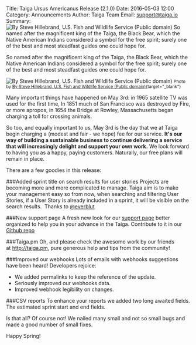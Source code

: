 Title: Taiga Ursus Americanus Release (2.1.0)
Date: 2016-05-03 12:00
Category: Announcements
Author: Taiga Team
Email: support@taiga.io
Summary: ![By Steve Hillebrand, U.S. Fish and Wildlife Service (Public domain)]({filename}/images/2016-05-05_changelog2100/ursus_americanus.jpg) So named after the magnificent king of the Taiga, the Black Bear, which the Native American Indians considered a symbol for the free spirit; surely one of the best and most steadfast guides one could hope for.

So named after the magnificent king of the Taiga, the Black Bear, which the Native American Indians considered a symbol for the free spirit; surely one of the best and most steadfast guides one could hope for.

![By Steve Hillebrand, U.S. Fish and Wildlife Service (Public domain)]({filename}/images/2016-05-05_changelog2100/ursus_americanus.jpg)
<small>Photo by [By Steve Hillebrand, U.S. Fish and Wildlife Service (Public domain)](https://commons.wikimedia.org/wiki/File%3AA_bear_in_the_bushes_ursus_americanus.jpg){target="_blank"}</small>

Many important things have happened on May 3rd: in 1965 satellite TV was used for the first time, In 1851 much of San Francisco was destroyed by Fire, or more apropos, in 1654 the Bridge at Rowley, Massachusetts began charging a toll for crossing animals.

So too, and equally important to us, May 3rd is the day that we at Taiga begin charging a (modest and fair - we hope) fee for our service. **It's our way of building a sustainable business to continue delivering a service that will increasingly delight and support your own work.** We look forward to having you as a happy, paying customers. Naturally, our free plans will remain in place.

There are a few goodies in this release:

###Added sprint title on search results for user stories
Projects are becoming more and more complicated to manage. Taiga aim is to make your management easy so from now, when searching and filtering User Stories, if a User Story is already included in a sprint, it will be visible on the search results.  Thanks to [@everblut](https://github.com/everblut)

###New support page
A fresh new look for our [support page](https://tree.taiga.io/support/) better organized to help you in your advance in the Taiga. Contribute to it in our [Github repo](https://github.com/taigaio/taiga-support)

###Taiga.pm
Oh, and please check the awesome work by our friends at http://taiga.pm, pure generous help and tips from the community!

###Improved our webhooks
Lots of emails with webhooks suggestions have been heard! Developers rejoice:

 - We added permalinks to keep the reference of the update.
 - Seriously improved our webhooks data.
 - Improved webhook legibility on changes.

###CSV reports
To enhance your reports we added two long awaited fields. The estimated sprint start and end fields.

Is that all? Of course not! We nailed many small and not so small bugs and made a good number of small fixes.

Happy Spring!
